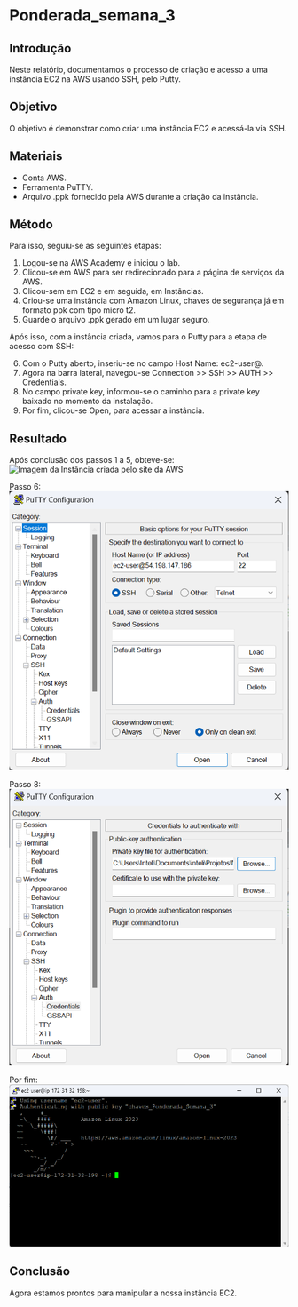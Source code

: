 # Ponderada_semana_3

## Introdução
Neste relatório, documentamos o processo de criação e acesso a uma instância EC2 na AWS usando SSH, pelo Putty.

## Objetivo 
O objetivo é demonstrar como criar uma instância EC2 e acessá-la via SSH.


## Materiais
- Conta AWS.
- Ferramenta PuTTY.
- Arquivo .ppk fornecido pela AWS durante a criação da instância.

## Método
Para isso, seguiu-se as seguintes etapas:
1. Logou-se na AWS Academy e iniciou o lab.
2. Clicou-se em AWS para ser redirecionado para a página de serviços da AWS.
3. Clicou-sem em EC2 e em seguida, em Instâncias.
4. Criou-se uma instância com Amazon Linux, chaves de segurança já em formato ppk com tipo micro t2.
5. Guarde o arquivo .ppk gerado em um lugar seguro.

Após isso, com a instância criada, vamos para o Putty para a etapa de acesso com SSH:

6. Com o Putty aberto, inseriu-se no campo Host Name: ec2-user@<IPdaEC2>.
7. Agora na barra lateral, navegou-se Connection >> SSH >> AUTH >> Credentials.
8. No campo private key, informou-se o caminho para a private key baixado no momento da instalação.
9. Por fim, clicou-se Open, para acessar a instância.

## Resultado
Após conclusão dos passos 1 a 5, obteve-se:
![Imagem da Instância criada pelo site da AWS](instância_criada.png)

Passo 6:
![Imagem do PuTTY com o Host Name inserido](putty_ip.png)

Passo 8:
![Imagem do PuTTY com o arquivo da private key informado](putty_key.png)

Por fim:
![Terminal exibido pelo PuTTY](putty_feito.png)
## Conclusão

Agora estamos prontos para manipular a nossa instância EC2.



